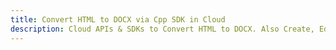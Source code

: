 ---title: Convert HTML to DOCX via Cpp SDK in Clouddescription: Cloud APIs & SDKs to Convert HTML to DOCX. Also Create, Edit & Render Microsoft Word & OpenOffice documents in the Cloud.---